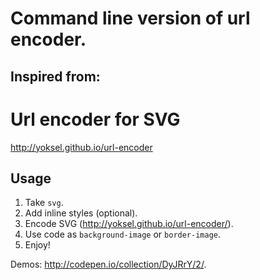 # Command line version of url encoder.

## Inspired from:

# Url encoder for SVG

http://yoksel.github.io/url-encoder

## Usage

1. Take `svg`.
2. Add inline styles (optional).
3. Encode SVG (http://yoksel.github.io/url-encoder/).
4. Use code as `background-image` or `border-image`.
5. Enjoy!

Demos: http://codepen.io/collection/DyJRrY/2/.
